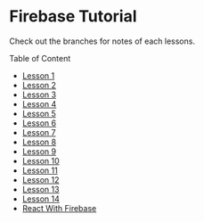 # Firebase Tutorial

Check out the branches for notes of each lessons.

Table of Content
<ul>
<li><a href="https://github.com/Anuj-Khadka/Firebase-Tutorial/tree/lesson-1">Lesson 1</a></li>
<li><a href="https://github.com/Anuj-Khadka/Firebase-Tutorial/tree/lesson-2">Lesson 2</a></li>
 <li><a href="https://github.com/Anuj-Khadka/Firebase-Tutorial/tree/lesson-3">Lesson 3</a></li>
 <li><a href="https://github.com/Anuj-Khadka/Firebase-Tutorial/tree/lesson-4">Lesson 4</a></li>
 <li><a href="https://github.com/Anuj-Khadka/Firebase-Tutorial/tree/lesson-5">Lesson 5</a></li>
 <li><a href="https://github.com/Anuj-Khadka/Firebase-Tutorial/tree/lesson-6">Lesson 6</a></li>
 <li><a href="https://github.com/Anuj-Khadka/Firebase-Tutorial/tree/lesson-7">Lesson 7</a></li>
 <li><a href="https://github.com/Anuj-Khadka/Firebase-Tutorial/tree/lesson-8">Lesson 8</a></li>
 <li><a href="https://github.com/Anuj-Khadka/Firebase-Tutorial/tree/lesson-9">Lesson 9</a></li>
 <li><a href="https://github.com/Anuj-Khadka/Firebase-Tutorial/tree/lesson-10">Lesson 10</a></li>
 <li><a href="https://github.com/Anuj-Khadka/Firebase-Tutorial/tree/lesson-11">Lesson 11</a></li>
 <li><a href="https://github.com/Anuj-Khadka/Firebase-Tutorial/tree/lesson-12">Lesson 12</a></li>
 <li><a href="https://github.com/Anuj-Khadka/Firebase-Tutorial/tree/lesson-13">Lesson 13</a></li>
 <li><a href="https://github.com/Anuj-Khadka/Firebase-Tutorial/tree/lesson-14">Lesson 14</a></li>
 <li><a href="https://github.com/Anuj-Khadka/Firebase-Tutorial/tree/firebase-with-react">React With Firebase</a></li>
 
 
</ul>


